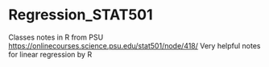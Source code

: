 # Regression_STAT501
Classes notes in R from PSU
https://onlinecourses.science.psu.edu/stat501/node/418/
Very helpful notes for linear regression by R
